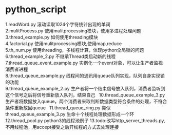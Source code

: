 # python_script
1.readWord.py 滚动读取1024个字符统计出现的单词  
2.mulitProcess.py 使用mulitprocessing模块，使用多进程处理问题  
3.thread_example.py 如何使用threading模块  
4.factorial.py 使用mulitprocessing模块,使用map,reduce  
5.th_num.py 使用threading，多线程计算，体现python全局锁的问题  
6.thread_example_2.py 不继承Thread类启动新的线程  
7.thread_queue_event_example.py 实例化一个event对象，可以让生产者监视消费者进程  
8.thread_queue_example.py 线程间的通讯用queue队列实现，队列自身实现锁的功能  
9.thread_queue_example_2.py 生产者将一个结束信号放入队列，消费者监听到这个信号之后将信号重新放入队列，结束自己  
10.thread_queue_example_3.py生产者将数据放入queue，两个消费者来取判断数据类型符合条件的处理，不符合条件重新放回queue  
11.thread_queue_ring.py 类似thread_queue_example_3.py 生命十个线程处理数据形成一个环  
12.thread_pool.py python3的线程池例子 
13.todo:改写http_server_threads.py,不用线程池，用accept接受之后开线程的方式去处理连接 
